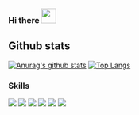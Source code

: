 ### Hi there <img src="https://raw.githubusercontent.com/MartinHeinz/MartinHeinz/master/wave.gif" width="30px">

## Github stats
[![Anurag's github stats](https://github-readme-stats.vercel.app/api?username=Toshiki-Nakamura&show_icons=true&theme=vue-dark)](https://github.com/anuraghazra/github-readme-stats)
[![Top Langs](https://github-readme-stats.vercel.app/api/top-langs/?username=Toshiki-Nakamura&show_icons=true&theme=vue)](https://github.com/anuraghazra/github-readme-stats) 

### Skills
<img src="https://img.shields.io/badge/c%20-A8B9CC.svg?&style=for-the-badge&logo=c&logoColor=FFFFFF"/> <img src="https://img.shields.io/badge/c++%20-00599C.svg?&style=for-the-badge&logo=c%2B%2B&logoColor=FFFFFF"/> 
<img src="https://img.shields.io/badge/Docker-EEE.svg?logo=docker&style=for-the-badge"/> 
<img src="https://img.shields.io/badge/linux%20-FFFF00.svg?&style=for-the-badge&logo=linux&logoColor=0000FF"/> 
<img src="https://img.shields.io/badge/node.js%20-32CD32.svg?&style=for-the-badge&logo=node.js&logoColor=FFFFFF"/> 
<img src="https://img.shields.io/badge/git%20-FF4500.svg?&style=for-the-badge&logo=git&logoColor=FFFFFF"/>


<!--
**Toshiki-Nakamura/Toshiki-Nakamura** is a ✨ _special_ ✨ repository because its `README.md` (this file) appears on your GitHub profile.

Here are some ideas to get you started:

- 🔭 I’m currently working on ...
- 🌱 I’m currently learning ...
- 👯 I’m looking to collaborate on ...
- 🤔 I’m looking for help with ...
- 💬 Ask me about ...
- 📫 How to reach me: ...
- 😄 Pronouns: ...
- ⚡ Fun fact: ...
-->
